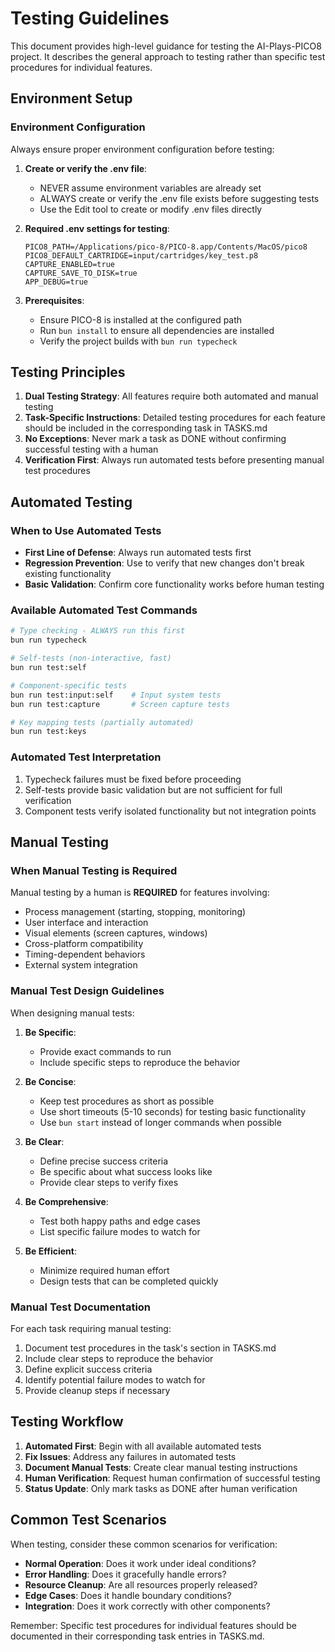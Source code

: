 # Testing Guidelines

This document provides high-level guidance for testing the AI-Plays-PICO8 project. It describes the general approach to testing rather than specific test procedures for individual features.

## Environment Setup

### Environment Configuration

Always ensure proper environment configuration before testing:

1. **Create or verify the .env file**:
   - NEVER assume environment variables are already set
   - ALWAYS create or verify the .env file exists before suggesting tests
   - Use the Edit tool to create or modify .env files directly

2. **Required .env settings for testing**:
   ```
   PICO8_PATH=/Applications/pico-8/PICO-8.app/Contents/MacOS/pico8
   PICO8_DEFAULT_CARTRIDGE=input/cartridges/key_test.p8
   CAPTURE_ENABLED=true
   CAPTURE_SAVE_TO_DISK=true
   APP_DEBUG=true
   ```

3. **Prerequisites**:
   - Ensure PICO-8 is installed at the configured path
   - Run `bun install` to ensure all dependencies are installed
   - Verify the project builds with `bun run typecheck`

## Testing Principles

1. **Dual Testing Strategy**: All features require both automated and manual testing
2. **Task-Specific Instructions**: Detailed testing procedures for each feature should be included in the corresponding task in TASKS.md
3. **No Exceptions**: Never mark a task as DONE without confirming successful testing with a human
4. **Verification First**: Always run automated tests before presenting manual test procedures

## Automated Testing

### When to Use Automated Tests

- **First Line of Defense**: Always run automated tests first
- **Regression Prevention**: Use to verify that new changes don't break existing functionality
- **Basic Validation**: Confirm core functionality works before human testing

### Available Automated Test Commands

```bash
# Type checking - ALWAYS run this first
bun run typecheck

# Self-tests (non-interactive, fast)
bun run test:self

# Component-specific tests
bun run test:input:self    # Input system tests
bun run test:capture       # Screen capture tests

# Key mapping tests (partially automated)
bun run test:keys
```

### Automated Test Interpretation

1. Typecheck failures must be fixed before proceeding
2. Self-tests provide basic validation but are not sufficient for full verification
3. Component tests verify isolated functionality but not integration points

## Manual Testing

### When Manual Testing is Required

Manual testing by a human is **REQUIRED** for features involving:

- Process management (starting, stopping, monitoring)
- User interface and interaction
- Visual elements (screen captures, windows)
- Cross-platform compatibility
- Timing-dependent behaviors
- External system integration

### Manual Test Design Guidelines

When designing manual tests:

1. **Be Specific**: 
   - Provide exact commands to run
   - Include specific steps to reproduce the behavior

2. **Be Concise**: 
   - Keep test procedures as short as possible
   - Use short timeouts (5-10 seconds) for testing basic functionality
   - Use `bun start` instead of longer commands when possible

3. **Be Clear**: 
   - Define precise success criteria
   - Be specific about what success looks like
   - Provide clear steps to verify fixes

4. **Be Comprehensive**: 
   - Test both happy paths and edge cases
   - List specific failure modes to watch for

5. **Be Efficient**: 
   - Minimize required human effort
   - Design tests that can be completed quickly

### Manual Test Documentation

For each task requiring manual testing:
1. Document test procedures in the task's section in TASKS.md
2. Include clear steps to reproduce the behavior
3. Define explicit success criteria
4. Identify potential failure modes to watch for
5. Provide cleanup steps if necessary

## Testing Workflow

1. **Automated First**: Begin with all available automated tests
2. **Fix Issues**: Address any failures in automated tests
3. **Document Manual Tests**: Create clear manual testing instructions
4. **Human Verification**: Request human confirmation of successful testing
5. **Status Update**: Only mark tasks as DONE after human verification

## Common Test Scenarios

When testing, consider these common scenarios for verification:

- **Normal Operation**: Does it work under ideal conditions?
- **Error Handling**: Does it gracefully handle errors?
- **Resource Cleanup**: Are all resources properly released?
- **Edge Cases**: Does it handle boundary conditions?
- **Integration**: Does it work correctly with other components?

Remember: Specific test procedures for individual features should be documented in their corresponding task entries in TASKS.md.